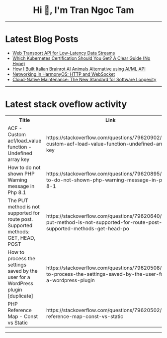 <h1 align="center">Hi 👋, I'm Tran Ngoc Tam</h1>

---

# Latest Blog Posts 
<!-- BLOG-POST-LIST:START -->
- [Web Transport API for Low-Latency Data Streams](https://dev.to/omriluz1/web-transport-api-for-low-latency-data-streams-402m)
- [Which Kubernetes Certification Should You Get? A Clear Guide &lpar;No Hype&rpar;](https://dev.to/thecloudarchitect/which-kubernetes-certification-should-you-get-a-clear-guide-no-hype-4f8g)
- [How I Built Italian Brainrot AI Animals Alternative using AI/ML API](https://dev.to/abdibrokhim/how-i-built-italian-brainrot-ai-animals-alternative-using-aiml-api-3cai)
- [Networking in HarmonyOS: HTTP and WebSocket](https://dev.to/handwer/networking-in-harmonyos-http-and-websocket-2h64)
- [Cloud-Native Maintenance: The New Standard for Software Longevity](https://dev.to/alona_instandart/cloud-native-maintenance-the-new-standard-for-software-longevity-1ae2)
<!-- BLOG-POST-LIST:END -->

---

# Latest stack oveflow activity
<table>
  <tr><th>Title</th><th>Link</th></tr>
  <!-- STACKOVERFLOW:START --><tr><td>ACF - Custom acf/load_value function - Undefined array key</td><td>https://stackoverflow.com/questions/79620902/acf-custom-acf-load-value-function-undefined-array-key</td></tr><tr><td>How to do not shown PHP Warning message in Php 8.1</td><td>https://stackoverflow.com/questions/79620895/how-to-do-not-shown-php-warning-message-in-php-8-1</td></tr><tr><td>The PUT method is not supported for route post. Supported methods: GET, HEAD, POST</td><td>https://stackoverflow.com/questions/79620640/the-put-method-is-not-supported-for-route-post-supported-methods-get-head-po</td></tr><tr><td>How to process the settings saved by the user for a WordPress plugin [duplicate]</td><td>https://stackoverflow.com/questions/79620508/how-to-process-the-settings-saved-by-the-user-for-a-wordpress-plugin</td></tr><tr><td>PHP Reference Map - Const vs Static</td><td>https://stackoverflow.com/questions/79620502/php-reference-map-const-vs-static</td></tr><!-- STACKOVERFLOW:END -->
</table>

---


